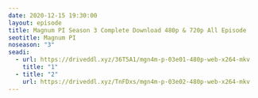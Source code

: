 ```yaml
---
date: 2020-12-15 19:30:00
layout: episode
title: Magnum PI Season 3 Complete Download 480p & 720p All Episode
seotitle: Magnum PI
noseason: "3"
seadi:
  - url: https://driveddl.xyz/36T5A1/mgn4m-p-03e01-480p-web-x264-mkv
    title: "1"
  - title: "2"
    url: https://driveddl.xyz/TnFDxs/mgn4m-p-03e02-480p-web-x264-mkv
---
```

